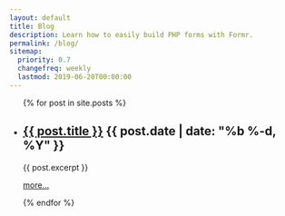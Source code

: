```yaml
---
layout: default
title: Blog
description: Learn how to easily build PHP forms with Formr.
permalink: /blog/
sitemap:
  priority: 0.7
  changefreq: weekly
  lastmod: 2019-06-20T00:00:00
---
```


<div class="home">
	<ul class="post-list">
	{% for post in site.posts %}
		<li>
			<h2>
				<span class="push-left"><a href="{{ post.url | prepend: site.baseurl }}">{{ post.title }}</a></span>
				<span class="pull-right text-muted small" style="margin-top:5px">{{ post.date | date: "%b %-d, %Y" }}</span>
			</h2>
			<div class="lead">{{ post.excerpt }}</div>
			<p class="lead"><a href="{{ post.url | prepend: site.baseurl }}">more...</a></p>
		</li>
	{% endfor %}
	</ul>
</div>
